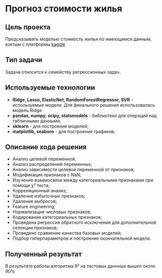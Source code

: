 # Прогноз стоимости жилья

## Цель проекта
Предсказывать моделью стоимость жилья по имеющимся данным, взятым с платформы  <a href='https://www.kaggle.com/competitions/house-prices-advanced-regression-techniques'>kaggle<a>

## Тип задачи
Задача относится к семейству регрессионных задач.

## Используемые технологии
- <b>Ridge, Lasso, ElasticNet, RandomForestRegressor, SVR</b> - используемые модели. Для финального решения использовалась модель Ridge
- <b>pandas, numpy, scipy, statsmodels</b> - библиотеки для операций над табличными данными;
- <b>sklearn</b> - для построения моделей;
- <b>matplotlib, seaborn</b> - для построения графиков;

## Описание хода решения
- Анализ целевой переменной;
- Анализ распределений переменных;
- Анализ зависимости целевой переменной от признаков;
- Модификация признаков с NaN;
- Изучение взаимосвязи между категориальными признаками при помощи χ² теста;
- Корреляционный анализ;
- Удаление избыточных признаков;
- Удаление выбросов;
- Feature engineering;
- Нормализация числовых признаков;
- Кодирование категориальных признаков;
- Проведена регрессия обратного исключения для дополнительной селекции признаков;
- Проведено сравнение качества базовых моделей;
- Подбор гиперпараметров и построение окончательной модели.

## Полученный результат
В результате работы алгоритма R² на тестовых даннных вышел около 90%
